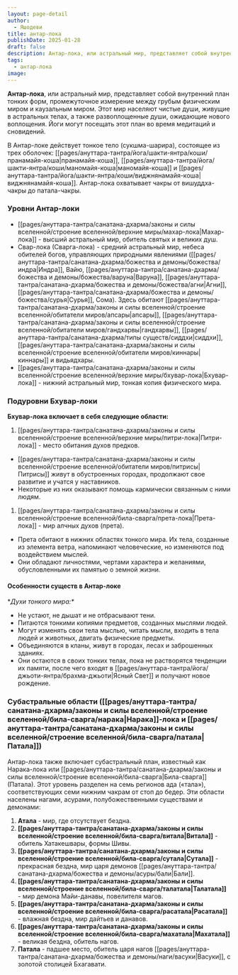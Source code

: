 ```yaml
---
layout: page-detail
author:
  - Яшодеви
title: антар-лока
publishDate: 2025-01-28
draft: false
description: Антар-лока, или астральный мир, представляет собой внутренний план тонких форм, промежуточное измерение между грубым физическим миром и каузальным миром. Этот мир населяют чистые души, живущие в астральных телах, а также развоплощенные души, ожидающие нового воплощения.
tags:
  - антар-лока
image:
---
```

**Антар-лока**, или астральный мир, представляет собой внутренний план тонких форм, промежуточное измерение между грубым физическим миром и каузальным миром. Этот мир населяют чистые души, живущие в астральных телах, а также развоплощенные души, ожидающие нового воплощения. Йоги могут посещать этот план во время медитаций и сновидений.  

 В Антар-локе действует тонкое тело (сукшма-шарира), состоящее из трех оболочек: [[pages/ануттара-тантра/йога/шакти-янтра/коши/пранамайя-коша|пранамайя-коша]], [[pages/ануттара-тантра/йога/шакти-янтра/коши/маномайя-коша|маномайя-коша]] и [[pages/ануттара-тантра/йога/шакти-янтра/коши/виджнянамайя-коша|виджнянамайя-коша]]. Антар-лока охватывает чакры от вишуддха-чакры до патала-чакры.

### Уровни Антар-локи
- [[pages/ануттара-тантра/санатана-дхарма/законы и силы вселенной/строение вселенной/верхние миры/махар-лока|Махар-лока]] - высший астральный мир, обитель святых и великих душ.
- Свар-лока (Сварга-лока) - средний астральный мир, небеса обителей богов, управляющих природными явлениями ([[pages/ануттара-тантра/санатана-дхарма/божества и демоны/божества/индра|Индра]], Вайю, [[pages/ануттара-тантра/санатана-дхарма/божества и демоны/божества/варуна|Варуна]], [[pages/ануттара-тантра/санатана-дхарма/божества и демоны/божества/агни|Агни]], [[pages/ануттара-тантра/санатана-дхарма/божества и демоны/божества/сурья|Сурья]], Сома). Здесь обитают [[pages/ануттара-тантра/санатана-дхарма/законы и силы вселенной/строение вселенной/обитатели миров/апсары|апсары]], [[pages/ануттара-тантра/санатана-дхарма/законы и силы вселенной/строение вселенной/обитатели миров/гандхарвы|гандхарвы]], [[pages/ануттара-тантра/санатана-дхарма/типы существ/сиддхи|сиддхи]], [[pages/ануттара-тантра/санатана-дхарма/законы и силы вселенной/строение вселенной/обитатели миров/киннары|киннары]] и видьядхары.
- [[pages/ануттара-тантра/санатана-дхарма/законы и силы вселенной/строение вселенной/верхние миры/бхувар-лока|Бхувар-лока]] - нижний астральный мир, тонкая копия физического мира.

### Подуровни Бхувар-локи
**Бхувар-лока включает в себя следующие области:**

1. [[pages/ануттара-тантра/санатана-дхарма/законы и силы вселенной/строение вселенной/верхние миры/питри-лока|Питри-лока]] - место обитания духов предков.
- [[pages/ануттара-тантра/санатана-дхарма/законы и силы вселенной/строение вселенной/обитатели миров/питрисы|Питрисы]] живут в обустроенных городах, продолжают свое развитие и учатся у наставников.
- Некоторые из них оказывают помощь кармически связанным с ними людям.
1. [[pages/ануттара-тантра/санатана-дхарма/законы и силы вселенной/строение вселенной/била-сварга/прета-лока|Прета-лока]] - мир алчных духов (прета).
- Прета обитают в нижних областях тонкого мира. Их тела, созданные из элемента ветра, напоминают человеческие, но изменяются под воздействием мыслей.
- Они обладают личностями, чертами характера и желаниями, обусловленными их памятью о земной жизни.

#### Особенности существ в Антар-локе

**Духи тонкого мира:\**
- Не устают, не дышат и не отбрасывают тени.
- Питаются тонкими копиями предметов, созданных мыслями людей.
- Могут изменять свои тела мыслью, читать мысли, входить в тела людей и животных, двигать физические предметы.
- Объединяются в кланы, живут в городах, лесах и заброшенных зданиях.
- Они остаются в своих тонких телах, пока не растворятся тенденции их памяти, после чего входят в [[pages/ануттара-тантра/йога/джьоти-янтра/брахма-джьоти|Ясный Свет]] и получают новое рождение.

### Субастральные области ([[pages/ануттара-тантра/санатана-дхарма/законы и силы вселенной/строение вселенной/била-сварга/нарака|Нарака]]-лока и [[pages/ануттара-тантра/санатана-дхарма/законы и силы вселенной/строение вселенной/била-сварга/патала|Патала]])

Антар-лока также включает субастральный план, известный как Нарака-лока или [[pages/ануттара-тантра/санатана-дхарма/законы и силы вселенной/строение вселенной/била-сварга|Била-сварга]] (Патала). Этот уровень разделен на семь регионов ада («тала»), соответствующих семи нижним чакрам от стоп до бедер. Эти области населены нагами, асурами, полубожественными существами и демонами:
1. **Атала** - мир, где отсутствует бездна.
2. **[[pages/ануттара-тантра/санатана-дхарма/законы и силы вселенной/строение вселенной/била-сварга/витала|Витала]]** - обитель Хатакешвары, формы Шивы.
3. **[[pages/ануттара-тантра/санатана-дхарма/законы и силы вселенной/строение вселенной/била-сварга/сутала|Сутала]]** - прекрасная бездна, мир царя демонов [[pages/ануттара-тантра/санатана-дхарма/божества и демоны/асуры/бали|Бали]].
4. **[[pages/ануттара-тантра/санатана-дхарма/законы и силы вселенной/строение вселенной/била-сварга/талатала|Талатала]]** - мир демона Майи-данавы, повелителя магов.
5. **[[pages/ануттара-тантра/санатана-дхарма/законы и силы вселенной/строение вселенной/била-сварга/расатала|Расатала]]** - влажная бездна, мир дайтьев и данавов.
6. **[[pages/ануттара-тантра/санатана-дхарма/законы и силы вселенной/строение вселенной/била-сварга/махатала|Махатала]]** - великая бездна, обитель нагов.
7. **Патала** - падшее место, обитель царя нагов [[pages/ануттара-тантра/санатана-дхарма/божества и демоны/наги/васуки|Васуки]], с золотой столицей Бхагавати.